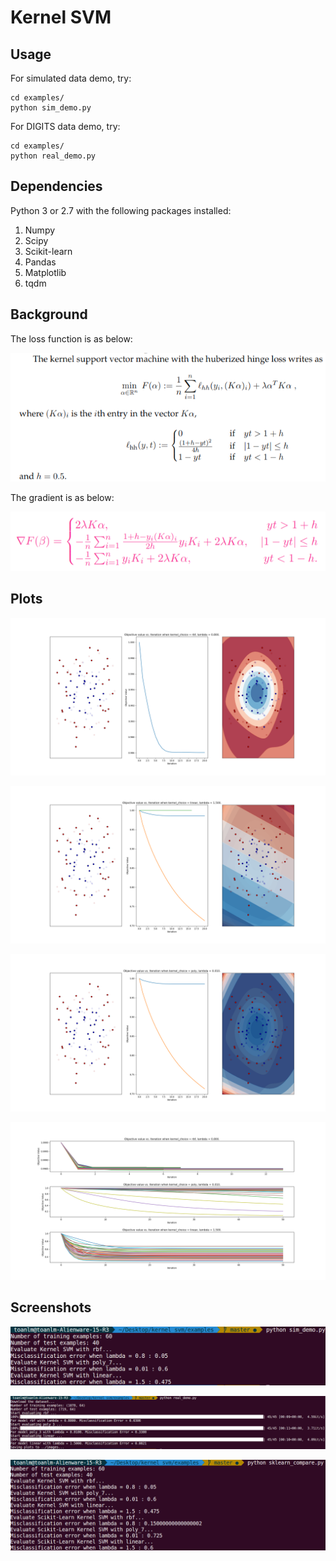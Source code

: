 # Kernel SVM

## Usage

For simulated data demo, try:
```
cd examples/
python sim_demo.py
```

For DIGITS data demo, try:
```
cd examples/
python real_demo.py
```
## Dependencies 
Python 3 or 2.7 with the following packages installed:
1. Numpy
2. Scipy
3. Scikit-learn
4. Pandas
5. Matplotlib
6. tqdm

## Background

The loss function is as below:

![Loss](images/formula.png)

The gradient is as below:

![Grad](images/grad2.png)

## Plots

![r](images/rbf.png)

![l](images/linear.png)

![p](images/poly_7.png)

![real](images/multiclass_demo.png)

## Screenshots

![1](images/sim_demo.png)

![2](images/real_demo.png)

![3](images/sklearn_compare.png)

